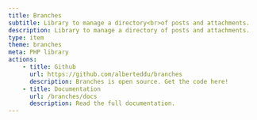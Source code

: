 ```yaml
---
title: Branches
subtitle: Library to manage a directory<br>of posts and attachments.
description: Library to manage a directory of posts and attachments.
type: item
theme: branches
meta: PHP library
actions:
    - title: Github
      url: https://github.com/alberteddu/branches
      description: Branches is open source. Get the code here!
    - title: Documentation
      url: /branches/docs
      description: Read the full documentation.
---
```

